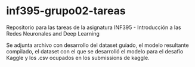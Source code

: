 # inf395-grupo02-tareas

Repositorio para las tareas de la asignatura INF395 - Introducción a las Redes Neuronales and Deep Learning

Se adjunta archivo con desarrollo del dataset guíado, el modelo resultante compilado, el dataset con el que se desarrolló el modelo para el desafío Kaggle y los .csv ocupados en los submissions de kaggle.
